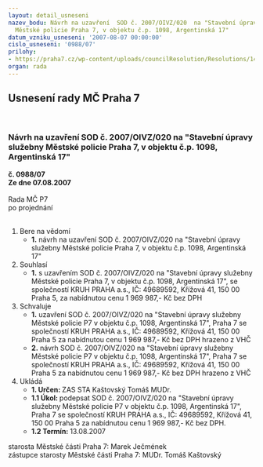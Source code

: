 ```yaml
---
layout: detail_usneseni
nazev_bodu: Návrh na uzavření  SOD č. 2007/OIVZ/020  na "Stavební úpravy služebny
  Městské policie Praha 7, v objektu č.p. 1098, Argentinská 17"
datum_vzniku_usneseni: '2007-08-07 00:00:00'
cislo_usneseni: '0988/07'
prilohy:
- https://praha7.cz/wp-content/uploads/councilResolution/Resolutions/14906/38-n%c3%a1vrh_sod-opr.kruh.doc
organ: rada
---
```

<div id="ucUsn_pList" class="usn">
	<span><h2>Usnesení rady MČ Praha 7 </h2>
<br></span><div class="standBody">
<span><h3>Návrh na uzavření  SOD č. 2007/OIVZ/020  na "Stavební úpravy služebny Městské policie Praha 7, v objektu č.p. 1098, Argentinská 17"</h3></span><div class="center">
		<strong>č. 0988/07</strong><br>
	</div>
<div class="center">
		<strong>Ze dne 07.08.2007</strong><br><br>
	</div>Rada MČ P7<br> po projednání<br><br><ol>
<li>Bere na vědomí<ul><li>
<strong>1.</strong> návrh na uzavření SOD č. 2007/OIVZ/020 na "Stavební úpravy služebny Městské policie Praha 7, v objektu č.p. 1098, Argentinská 17"  </li></ul>
</li>
<li>Souhlasí<ul><li>
<strong>1.</strong> s uzavřením  SOD č. 2007/OIVZ/020 na "Stavební úpravy služebny Městské policie Praha 7, v objektu č.p. 1098, Argentinská 17", se společností KRUH PRAHA a.s., IČ: 49689592, Křížová 41, 150 00 Praha 5, za nabídnutou cenu        1 969 987,- Kč bez DPH  </li></ul>
</li>
<li>Schvaluje<ul>
<li>
<strong>1.</strong> uzavření SOD č. 2007/OIVZ/020 na "Stavební úpravy služebny Městské policie P7 v objektu č.p. 1098, Argentinská 17", Praha 7 se společností KRUH PRAHA a.s., IČ: 49689592, Křížová 41, 150 00 Praha 5 za nabídnutou cenu 1 969 987,- Kč bez DPH hrazeno z VHČ</li>
<li>
<strong>2.</strong> návrh  SOD č. 2007/OIVZ/020 na "Stavební úpravy služebny Městské policie P7 v objektu č.p. 1098, Argentinská 17", Praha 7 se společností KRUH PRAHA a.s., IČ: 49689592, Křížová 41, 150 00 Praha 5 za nabídnutou cenu 1 969 987,-  Kč bez DPH hrazeno z VHČ   </li>
</ul>
</li>
<li>Ukládá<ul>
<li>
<strong>1. Určen: </strong>ZAS STA Kaštovský Tomáš MUDr.</li>
<li>
<strong>1.1 Úkol: </strong>podepsat SOD č. 2007/OIVZ/020 na "Stavební úpravy služebny Městské policie P7 v objektu č.p. 1098, Argentinská 17", Praha 7 se společností KRUH PRAHA a.s., IČ: 49689592, Křížová 41, 150 00 Praha 5 za nabídnutou cenu 1 969 987,-  Kč bez DPH.</li>
<li>
<strong>1.2 Termín: </strong>13.08.2007</li>
</ul>
</li>
</ol>starosta Městské části Praha 7: Marek Ječmének<br>zástupce starosty Městské části Praha 7: MUDr. Tomáš Kaštovský 
</div>
</div>